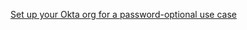 [Set up your Okta org for a password-optional use case](/docs/guides/oie-embedded-common-org-setup/aspnet/main/#set-up-your-okta-org-for-a-password-optional-use-case)
